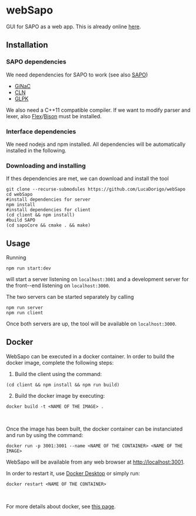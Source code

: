 # webSapo
GUI for SAPO as a web app.
This is already online [here](http://encase.uniud.it:3001/#/).

## Installation

### SAPO dependencies
We need dependencies for SAPO to work (see also [SAPO](https://github.com/dreossi/sapo))
- [GiNaC](www.ginac.de)
- [CLN](www.ginac.de/cln)
- [GLPK](https://www.gnu.org/software/glpk/)

We also need a C++11 compatible compiler.
If we want to modify parser and lexer, also [Flex](https://github.com/westes/flex)/[Bison](https://www.gnu.org/software/bison/) must be installed.

### Interface dependencies
We need nodejs and npm installed.
All dependencies will be automatically installed in the following.


### Downloading and installing
If thes dependencies are met, we can download and install the tool
```
git clone --recurse-submodules https://github.com/LucaDorigo/webSapo
cd webSapo
#install dependencies for server
npm install
#install dependencies for client
(cd client && npm install)
#build SAPO
(cd sapoCore && cmake . && make)
```

## Usage
Running
```
npm run start:dev
```
will start a server listening on `localhost:3001` and a development server for the front--end listening on `localhost:3000`.

The two servers can be started separately by calling
```
npm run server
npm run client
```

Once both servers are up, the tool will be available on `localhost:3000`.

## Docker
WebSapo can be executed in a docker container. In order to build the docker image, complete the following steps:
1. Build the client using the command:
```
(cd client && npm install && npm run build)
```
2. Build the docker image by executing:
```
docker build -t <NAME OF THE IMAGE> .
```
<br/>

Once the image has been built, the docker container can be instanciated and run by using the command:
```
docker run -p 3001:3001 --name <NAME OF THE CONTAINER> <NAME OF THE IMAGE>
```

WebSapo will be available from any web browser at [http://localhost:3001](http://localhost:3001).

In order to restart it, use [Docker Desktop](https://www.docker.com/products/docker-desktop) or simply run:
```
docker restart <NAME OF THE CONTAINER>
```
<br/>

For more details about docker, see [this page](https://docs.docker.com).
